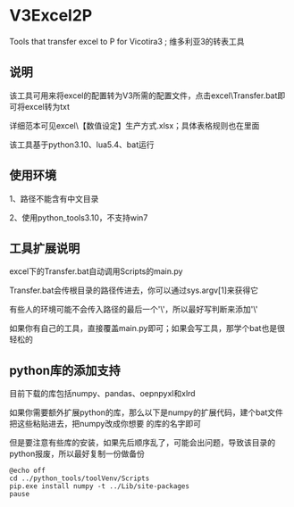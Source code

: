 # V3Excel2P

Tools that transfer excel to P for Vicotira3 ; 维多利亚3的转表工具

## 说明

该工具可用来将excel的配置转为V3所需的配置文件，点击excel\Transfer.bat即可将excel转为txt

详细范本可见excel\【数值设定】生产方式.xlsx；具体表格规则也在里面

该工具基于python3.10、lua5.4、bat运行

## 使用环境

1、路径不能含有中文目录

2、使用python_tools3.10，不支持win7

## 工具扩展说明

excel下的Transfer.bat自动调用Scripts的main.py

Transfer.bat会传根目录的路径传进去，你可以通过sys.argv[1]来获得它

有些人的环境可能不会传入路径的最后一个'\\'，所以最好写判断来添加'\\'

如果你有自己的工具，直接覆盖main.py即可；如果会写工具，那学个bat也是很轻松的

## python库的添加支持

目前下载的库包括numpy、pandas、oepnpyxl和xlrd

如果你需要额外扩展python的库，那么以下是numpy的扩展代码，建个bat文件把这些粘贴进去，把numpy改成你想要
的库的名字即可

但是要注意有些库的安装，如果先后顺序乱了，可能会出问题，导致该目录的python报废，所以最好复制一份做备份

    @echo off
    cd ../python_tools/toolVenv/Scripts
    pip.exe install numpy -t ../Lib/site-packages
    pause
